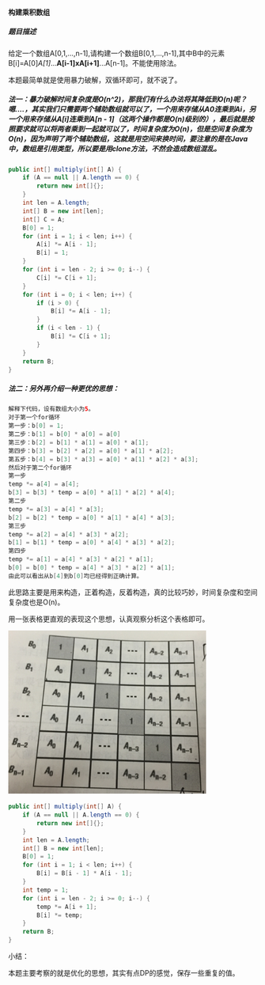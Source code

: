 #### 构建乘积数组

##### 题目描述

给定一个数组A[0,1,...,n-1],请构建一个数组B[0,1,...,n-1],其中B中的元素B[i]=A[0]*A[1]*...**A[i-1]**x**A[i+1]**...A[n-1]。不能使用除法。

<!--more-->

本题最简单就是使用暴力破解，双循环即可，就不说了。

##### 法一：暴力破解时间复杂度是O(n^2)，那我们有什么办法将其降低到O(n)呢？嗯....，其实我们只需要两个辅助数组就可以了，一个用来存储从A0连乘到Ai，另一个用来存储从A[i]连乘到A[n - 1]（这两个操作都是O(n)级别的），最后就是按照要求就可以将两者乘到一起就可以了，时间复杂度为O(n)，但是空间复杂度为O(n)，因为声明了两个辅助数组，这就是用空间来换时间，要注意的是在Java中，数组是引用类型，所以要是用clone方法，不然会造成数组混乱。

```java
public int[] multiply(int[] A) {
    if (A == null || A.length == 0) {
        return new int[]{};
    }
    int len = A.length;
    int[] B = new int[len];
    int[] C = A;
    B[0] = 1;
    for (int i = 1; i < len; i++) {
        A[i] *= A[i - 1];
        B[i] = 1;
    }
    for (int i = len - 2; i >= 0; i--) {
        C[i] *= C[i + 1];
    }
    for (int i = 0; i < len; i++) {
        if (i > 0) {
            B[i] *= A[i - 1];
        }
        if (i < len - 1) {
            B[i] *= C[i + 1];
        }
    }
    return B;
}
```

##### 法二：另外再介绍一种更优的思想：

```java
解释下代码，设有数组大小为5。
对于第一个for循环
第一步：b[0] = 1;
第二步：b[1] = b[0] * a[0] = a[0]
第三步：b[2] = b[1] * a[1] = a[0] * a[1];
第四步：b[3] = b[2] * a[2] = a[0] * a[1] * a[2];
第五步：b[4] = b[3] * a[3] = a[0] * a[1] * a[2] * a[3];
然后对于第二个for循环
第一步
temp *= a[4] = a[4]; 
b[3] = b[3] * temp = a[0] * a[1] * a[2] * a[4];
第二步
temp *= a[3] = a[4] * a[3];
b[2] = b[2] * temp = a[0] * a[1] * a[4] * a[3];
第三步
temp *= a[2] = a[4] * a[3] * a[2]; 
b[1] = b[1] * temp = a[0] * a[4] * a[3] * a[2];
第四步
temp *= a[1] = a[4] * a[3] * a[2] * a[1]; 
b[0] = b[0] * temp = a[4] * a[3] * a[2] * a[1];
由此可以看出从b[4]到b[0]均已经得到正确计算。
```

此思路主要是用来构造，正着构造，反着构造，真的比较巧妙，时间复杂度和空间复杂度也是O(n)。

用一张表格更直观的表现这个思想，认真观察分析这个表格即可。

<img src="..\images\houjianchengjishuzu.png" alt="houjianchengjishuzu" style="zoom: 80%;" />

```java
public int[] multiply(int[] A) {
    if (A == null || A.length == 0) {
        return new int[]{};
    }
    int len = A.length;
    int[] B = new int[len];
    B[0] = 1;
    for (int i = 1; i < len; i++) {
        B[i] = B[i - 1] * A[i - 1];
    }
    int temp = 1;
    for (int i = len - 2; i >= 0; i--) {
        temp *= A[i + 1];
        B[i] *= temp;
    }
    return B;
}
```

小结：

本题主要考察的就是优化的思想，其实有点DP的感觉，保存一些重复的值。